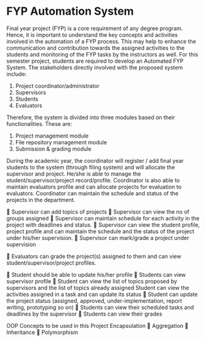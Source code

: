 # FYP Automation System
Final year project (FYP) is a core requirement of any degree program. Hence, it is important to understand the key concepts and activities involved in the automation of a FYP process. This may help to enhance the communication and contribution towards the assigned activities to the students and monitoring of the FYP tasks by the instructors as well. For this semester project, students are required to develop an Automated FYP System. 
The stakeholders directly involved with the proposed system include:
 1) Project coordinator/administrator
 2) Supervisors 
3) Students 
4) Evaluators

Therefore, the system is divided into three modules based on their functionalities. 
These are: 
1) Project management module 
2) File repository management module 
3) Submission & grading module

During the academic year, the coordinator will register / add final year students to the system (through filing system) and will allocate the supervisor and project. He/she is able to manage the student/supervisor/project record/profile. Coordinator is also able to maintain evaluators profile and can allocate projects for evaluation to evaluators. Coordinator can maintain the schedule and status of the projects in the department.  

	Supervisor can add topics of projects
	Supervisor can view the no of groups assigned
	Supervisor can maintain schedule for each activity in the project with deadlines and status.
	Supervisor can view the student profile, project profile and can maintain the schedule and the status of the project under his/her supervision.
	Supervisor can mark/grade a project under supervision

	Evaluators can grade the project(s) assigned to them and can view student/supervisor/project profiles.

	Student should be able to update his/her profile
	Students can view supervisor profile
	Student can view the list of topics proposed by supervisors and the list of topics already assigned Student can view the activities assigned in a task and can update its status
	Student can update the project status (assigned, approved, under-implementation, report writing, prototyping so on)
	Students can view their scheduled tasks and deadlines by the supervisor
	Students can view their grades

OOP Concepts to be used in this Project 
 Encapsulation   Aggregation   Inheritance   Polymorphism
